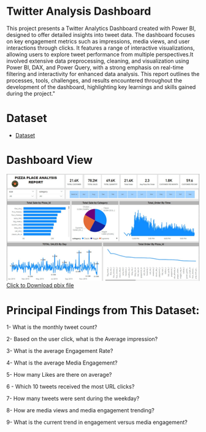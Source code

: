 
# Twitter Analysis Dashboard
This project presents a Twitter Analytics Dashboard created with Power BI, designed to offer detailed insights into tweet data. The dashboard focuses on key engagement metrics such as impressions, media views, and user interactions through clicks. It features a range of interactive visualizations, allowing users to explore tweet performance from multiple perspectives.It involved extensive data preprocessing, cleaning, and visualization using Power BI, DAX, and Power Query, with a strong emphasis on real-time filtering and interactivity for enhanced data analysis. This report outlines the processes, tools, challenges, and results encountered throughout the development of the dashboard, highlighting key learnings and skills gained during the project."
# Dataset

- <a href="https://www.mavenanalytics.io/data-playground?order=date_added%2Cdesc&search=pizza">Dataset</a>
# Dashboard View
  ![image](https://github.com/mjahan11/Pizza-Place-Analysis-Dashboard/blob/main/Pizza%20Place%20Report%20.jpg)
   <a href="https://github.com/mjahan11/Pizza-Place-Analysis-Dashboard/blob/main/Pizza%20Place%20Report.pbix ">Click to Download pbix file </a>
 
# Principal Findings from This Dataset:

1- What is the monthly tweet count?
  
2- Based on the user click, what is the Average impression?

3- What is the average Engagement Rate?

4- What is the average Media Engagement?

5- How many Likes are there on average?

 6 - Which 10 tweets received the most URL clicks?
 
 7- How many tweets were sent during the weekday?
 
 8- How are media views and media engagement trending?
 
 9- What is the current trend in engagement versus media engagement?
